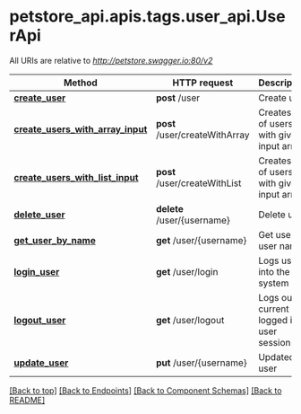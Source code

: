 <a name="top"></a>
# petstore_api.apis.tags.user_api.UserApi

All URIs are relative to *http://petstore.swagger.io:80/v2*

Method | HTTP request | Description
------------- | ------------- | -------------
[**create_user**](user_api/create_user.md) | **post** /user | Create user
[**create_users_with_array_input**](user_api/create_users_with_array_input.md) | **post** /user/createWithArray | Creates list of users with given input array
[**create_users_with_list_input**](user_api/create_users_with_list_input.md) | **post** /user/createWithList | Creates list of users with given input array
[**delete_user**](user_api/delete_user.md) | **delete** /user/{username} | Delete user
[**get_user_by_name**](user_api/get_user_by_name.md) | **get** /user/{username} | Get user by user name
[**login_user**](user_api/login_user.md) | **get** /user/login | Logs user into the system
[**logout_user**](user_api/logout_user.md) | **get** /user/logout | Logs out current logged in user session
[**update_user**](user_api/update_user.md) | **put** /user/{username} | Updated user

[[Back to top]](#top) [[Back to Endpoints]](../../../README.md#Endpoints) [[Back to Component Schemas]](../../../README.md#Component-Schemas) [[Back to README]](../../../README.md)
